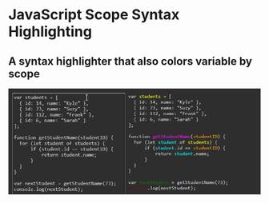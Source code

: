 # JavaScript Scope Syntax Highlighting

## A syntax highlighter that also colors variable by scope

![basic example](./src/docs/example.png "syntax highlighting simple example")
